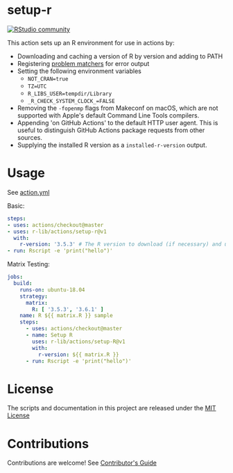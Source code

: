 # setup-r

[![RStudio community](https://img.shields.io/badge/community-github--actions-blue?style=social&logo=rstudio&logoColor=75AADB)](https://community.rstudio.com/new-topic?category=Package%20development&tags=github-actions)

This action sets up an R environment for use in actions by:

- Downloading and caching a version of R by version and adding to PATH
- Registering [problem matchers](https://github.com/r-lib/actions/tree/master/setup-r/.github) for error output
- Setting the following environment variables
  - `NOT_CRAN=true`
  - `TZ=UTC`
  - `R_LIBS_USER=tempdir/Library`
  - `_R_CHECK_SYSTEM_CLOCK_=FALSE`
- Removing the `-fopenmp` flags from Makeconf on macOS, which are not supported
  with Apple's default Command Line Tools compilers.
- Appending 'on GitHub Actions' to the default HTTP user agent. This is useful to
  distinguish GitHub Actions package requests from other sources.
- Supplying the installed R version as a `installed-r-version` output.

# Usage

See [action.yml](action.yml)

Basic:
```yaml
steps:
- uses: actions/checkout@master
- uses: r-lib/actions/setup-r@v1
  with:
    r-version: '3.5.3' # The R version to download (if necessary) and use.
- run: Rscript -e 'print("hello")'
```

Matrix Testing:
```yaml
jobs:
  build:
    runs-on: ubuntu-18.04
    strategy:
      matrix:
        R: [ '3.5.3', '3.6.1' ]
    name: R ${{ matrix.R }} sample
    steps:
      - uses: actions/checkout@master
      - name: Setup R
        uses: r-lib/actions/setup-R@v1
        with:
          r-version: ${{ matrix.R }}
      - run: Rscript -e 'print("hello")'
```

# License

The scripts and documentation in this project are released under the [MIT License](LICENSE)

# Contributions

Contributions are welcome! See [Contributor's Guide](docs/contributors.md)
